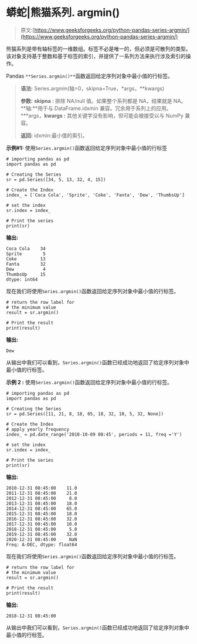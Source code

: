 # 蟒蛇|熊猫系列. argmin()

> 原文:[https://www.geeksforgeeks.org/python-pandas-series-argmin/](https://www.geeksforgeeks.org/python-pandas-series-argmin/)

熊猫系列是带有轴标签的一维数组。标签不必是唯一的，但必须是可散列的类型。该对象支持基于整数和基于标签的索引，并提供了一系列方法来执行涉及索引的操作。

Pandas `**Series.argmin()**`函数返回给定序列对象中最小值的行标签。

> **语法:** Series.argmin(轴=0，skipna=True，*args，**kwargs)
> 
> **参数:**
> **skipna :** 排除 NA/null 值。如果整个系列都是 NA，结果就是 NA。
> **轴:**用于与 DataFrame.idxmin 兼容。冗余用于系列上的应用。
> ***args，**kwargs :** 其他关键字没有影响，但可能会被接受以与 NumPy 兼容。
> 
> **返回:** idxmin:最小值的索引。

**示例#1:** 使用`Series.argmin()`函数返回给定序列对象中最小值的行标签

```
# importing pandas as pd
import pandas as pd

# Creating the Series
sr = pd.Series([34, 5, 13, 32, 4, 15])

# Create the Index
index_ = ['Coca Cola', 'Sprite', 'Coke', 'Fanta', 'Dew', 'ThumbsUp']

# set the index
sr.index = index_

# Print the series
print(sr)
```

**输出:**

```
Coca Cola    34
Sprite        5
Coke         13
Fanta        32
Dew           4
ThumbsUp     15
dtype: int64
```

现在我们将使用`Series.argmin()`函数返回给定序列对象中最小值的行标签。

```
# return the row label for
# the minimum value
result = sr.argmin()

# Print the result
print(result)
```

**输出:**

```
Dew
```

从输出中我们可以看到，`Series.argmin()`函数已经成功地返回了给定序列对象中最小值的行标签。

**示例 2 :** 使用`Series.argmin()`函数返回给定序列对象中最小值的行标签。

```
# importing pandas as pd
import pandas as pd

# Creating the Series
sr = pd.Series([11, 21, 8, 18, 65, 18, 32, 10, 5, 32, None])

# Create the Index
# apply yearly frequency
index_ = pd.date_range('2010-10-09 08:45', periods = 11, freq ='Y')

# set the index
sr.index = index_

# Print the series
print(sr)
```

**输出:**

```
2010-12-31 08:45:00    11.0
2011-12-31 08:45:00    21.0
2012-12-31 08:45:00     8.0
2013-12-31 08:45:00    18.0
2014-12-31 08:45:00    65.0
2015-12-31 08:45:00    18.0
2016-12-31 08:45:00    32.0
2017-12-31 08:45:00    10.0
2018-12-31 08:45:00     5.0
2019-12-31 08:45:00    32.0
2020-12-31 08:45:00     NaN
Freq: A-DEC, dtype: float64
```

现在我们将使用`Series.argmin()`函数返回给定序列对象中最小值的行标签。

```
# return the row label for
# the minimum value
result = sr.argmin()

# Print the result
print(result)
```

**输出:**

```
2018-12-31 08:45:00
```

从输出中我们可以看到，`Series.argmin()`函数已经成功地返回了给定序列对象中最小值的行标签。